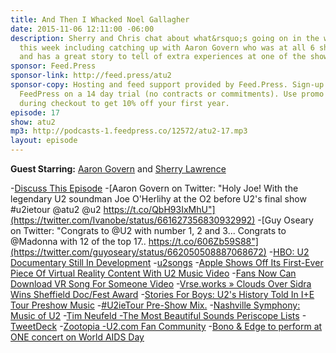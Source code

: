 ```yaml
---
title: And Then I Whacked Noel Gallagher
date: 2015-11-06 12:11:00 -06:00
description: Sherry and Chris chat about what&rsquo;s going on in the world of U2
  this week including catching up with Aaron Govern who was at all 6 shows in London
  and has a great story to tell of extra experiences at one of the shows.
sponsor: Feed.Press
sponsor-link: http://feed.press/atu2
sponsor-copy: Hosting and feed support provided by Feed.Press. Sign-up today and try
  FeedPress on a 14 day trial (no contracts or commitments). Use promo code "atu2"
  during checkout to get 10% off your first year.
episode: 17
show: atu2
mp3: http://podcasts-1.feedpress.co/12572/atu2-17.mp3
layout: episode
---
```


**Guest Starring:**
[Aaron Govern](/people/aaron-govern) and  [Sherry Lawrence](/people/sherry-lawrence)



-[Discuss This Episode](https://www.reddit.com/r/Goodstuff_fm/comments/3rrce7/the_atu2_podcast_17_and_then_i_whacked_noel/)
-[Aaron Govern on Twitter: "Holy Joe! With the legendary U2 soundman Joe O'Herlihy at the O2 before U2's final show #u2ietour @atu2 @u2 https://t.co/QbH93IxMhU"](https://twitter.com/Ivanobe/status/661627356830932992)
-[Guy Oseary on Twitter: "Congrats to @U2 with number 1, 2 and 3... Congrats to @Madonna with 12 of the top 17.. https://t.co/606Zb59S88"](https://twitter.com/guyoseary/status/662050508887068672)
-[HBO: U2 Documentary Still In Development](http://www.atu2.com/news/hbo-u2-documentary-still-in-development.html)
-[u2songs](http://u2songs.com/)
-[Apple Shows Off Its First-Ever Piece Of Virtual Reality Content With U2 Music Video](http://techcrunch.com/2015/10/28/apple-shows-off-its-first-ever-piece-of-virtual-reality-content/)
-[Fans Now Can Download VR Song For Someone Video](http://www.atu2.com/news/fans-now-can-download-vr-song-for-someone-video-1.html)
-[Vrse.works » Clouds Over Sidra Wins Sheffield Doc/Fest Award](http://vrse.works/826/clouds-over-sidra-wins-sheffield-docfest-award/)
-[Stories For Boys: U2's History Told In I+E Tour Preshow Music](http://www.atu2.com/news/stories-for-boys-u2s-history-told-in-ie-tour-preshow-music.html)
-[#U2ieTour Pre-Show Mix.](http://u2wanderer.org/news/2015/08/01/u2ietour-pre-show-mix/)
-[Nashville Symphony: Music of U2](https://www.nashvillesymphony.org/tickets/concert/music-of-u2)
-[Tim Neufeld -The Most Beautiful Sounds Periscope Lists](http://timneufeld.blogs.com/u2/)
-[TweetDeck](https://tweetdeck.twitter.com/)
-[Zootopia -U2.com Fan Community](http://zootopia.u2.com/)
-[Bono & Edge to perform at ONE concert on World AIDS Day](http://www.atu2.com/news/bono--edge-to-perform-at-one-concert-on-world-aids-day.html)
